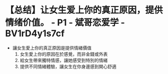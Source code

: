 # 【总结】让女生爱上你的真正原因，提供情绪价值。 - P1 - 斌哥恋爱学 - BV1rD4y1s7cf

-   讓女生愛上你的真正原因是提供情緒價值
    1.  女生愛上你的原因在於感覺，而非金錢或外表
    2.  給女生帶來獨特情感，讓她感受到特別的情緒
    3.  提供不同情緒體驗，讓女生在你身邊感到開心舒適